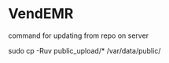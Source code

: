 # VendEMR

command for updating from repo on server

sudo cp -Ruv public_upload/* /var/data/public/

